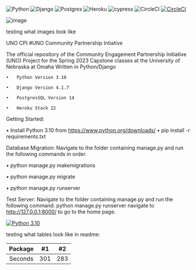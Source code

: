 
![Python](https://img.shields.io/badge/python-3670A0?style=for-the-badge&logo=python&logoColor=ffdd54)  ![Django](https://img.shields.io/badge/django-%23092E20.svg?style=for-the-badge&logo=django&logoColor=white)     ![Postgres](https://img.shields.io/badge/postgres-%23316192.svg?style=for-the-badge&logo=postgresql&logoColor=white)  ![Heroku](https://img.shields.io/badge/heroku-%23430098.svg?style=for-the-badge&logo=heroku&logoColor=white)    ![cypress](https://img.shields.io/badge/-cypress-%23E5E5E5?style=for-the-badge&logo=cypress&logoColor=058a5e) ![CircleCI](https://img.shields.io/badge/circle%20ci-%23161616.svg?style=for-the-badge&logo=circleci&logoColor=white) 
[![CircleCI](https://dl.circleci.com/status-badge/img/gh/uno-isqa-8950/uno-cpi/tree/master.svg?style=svg)](https://dl.circleci.com/status-badge/redirect/gh/uno-isqa-8950/uno-cpi/tree/master)

   ![image](https://github.com/uno-isqa-8950/uno-cpi/assets/30575448/ee9ce709-7e96-4108-9a05-068d99dfbf25)

testing what images look like

UNO CPI
#UNO Community Partnership Intiative 

The official repository of the Community Engagement Partnership Initiative (UNO) Project for the Spring 2023 Capstone classes at the University of Nebraska at Omaha Written in Python/Django

    •	Python Version 3.10
    
    •	Django Version 4.1.7
    
    •	PostgresSQL Version 14
    
    •	Heroku Stack 22
    


Getting Started:

•	Install Python 3.10 from https://www.python.org/downloads/
•	pip install -r requirements.txt


Database Migration:
Navigate to the folder containing manage.py and run the following commands in order.

•	python manage.py makemigrations

•	python manage.py migrate

•	python manage.py runserver


Test Server:
Navigate to the folder containing manage.py and run the following command. python manage.py runserver navigate to http://127.0.0.1:8000/ to go to the home page.



[![Python 3.10](https://img.shields.io/badge/python-3.10-blue.svg)](https://www.python.org/downloads/release/python-31010/)

testing what tables look like in readme:

| Package | #1    | #2    |
| :---:   | :---: | :---: |
| Seconds | 301   | 283   |
